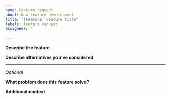 ```yaml
---
name: Feature request
about: New feature development
title: "[Feature] Feature title"
labels: feature request
assignees: ''

---
```


**Describe the feature**

**Describe alternatives you've considered**

---

_Optional_

**What problem does this feature solve?**

**Additional context**
